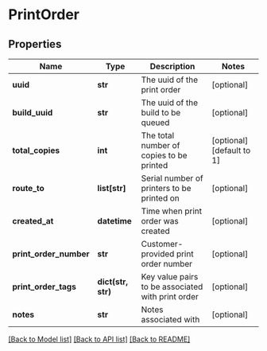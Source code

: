 # PrintOrder

## Properties
Name | Type | Description | Notes
------------ | ------------- | ------------- | -------------
**uuid** | **str** | The uuid of the print order | [optional] 
**build_uuid** | **str** | The uuid of the build to be queued | [optional] 
**total_copies** | **int** | The total number of copies to be printed | [optional] [default to 1]
**route_to** | **list[str]** | Serial number of printers to be printed on | [optional] 
**created_at** | **datetime** | Time when print order was created | [optional] 
**print_order_number** | **str** | Customer-provided print order number | [optional] 
**print_order_tags** | **dict(str, str)** | Key value pairs to be associated with print order | [optional] 
**notes** | **str** | Notes associated with | [optional] 

[[Back to Model list]](../README.md#documentation-for-models) [[Back to API list]](../README.md#documentation-for-api-endpoints) [[Back to README]](../README.md)


